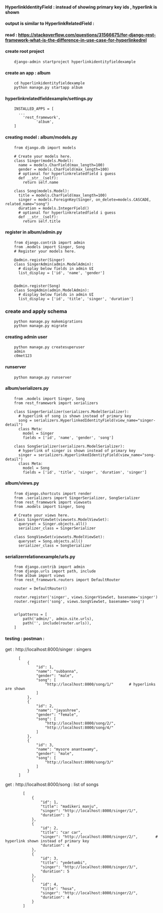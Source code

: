 #### HyperlinkIdentityField : instead of showing primary key ids , hyperlink is shown


#### output is similar to HyperlinkRelatedField : 

#### read : https://stackoverflow.com/questions/31566675/for-django-rest-framework-what-is-the-difference-in-use-case-for-hyperlinkedrel

#### create root project

        django-admin startproject hyperlinkidentityfieldexample

#### create an app : album

        cd hyperlinkidentityfieldexample
        python manage.py startapp album

#### hyperlinkrelatedfieldexample/settings.py

        INSTALLED_APPS = [
          ...
            'rest_framework',
			      'album',
        ]


#### creating model : album/models.py

        from django.db import models

        # Create your models here.
        class Singer(models.Model):
          name = models.CharField(max_length=100)
          gender = models.CharField(max_length=100)
          # optional for hyperlinkrelatedfield i guess
          def __str__(self):
            return self.name

        class Song(models.Model):
          title = models.CharField(max_length=100)
          singer = models.ForeignKey(Singer, on_delete=models.CASCADE, related_name="song")
          duration = models.IntegerField()
          # optional for hyperlinkrelatedfield i guess
          def __str__(self):
            return self.title



#### register in album/admin.py 

        from django.contrib import admin
        from .models import Singer, Song
        # Register your models here.

        @admin.register(Singer)
        class SingerAdmin(admin.ModelAdmin):
          # display below fields in admin UI
          list_display = ['id', 'name', 'gender']


        @admin.register(Song)
        class SongAdmin(admin.ModelAdmin):
          # display below fields in admin UI
          list_display = ['id', 'title', 'singer', 'duration']



### create and apply schema

        python manage.py makemigrations
        python manage.py migrate

#### creating admin user

        python manage.py createsuperuser
        admin 
        c0met123

#### runserver

        python manage.py runserver

#### album/serializers.py

        from .models import Singer, Song
        from rest_framework import serializers

        class SingerSerializer(serializers.ModelSerializer):
          # hyperlink of song is shown instead of primary key
          song = serializers.HyperlinkedIdentityField(view_name="singer-detail")
          class Meta:
            model = Singer
            fields = ['id', 'name', 'gender', 'song']

        class SongSerializer(serializers.ModelSerializer):
          # hyperlink of singer is shown instead of primary key
          singer = serializers.HyperlinkedIdentityField(view_name="song-detail")
          class Meta:
            model = Song
            fields = ['id', 'title', 'singer', 'duration', 'singer']



#### album/views.py

        from django.shortcuts import render
        from .serializers import SingerSerializer, SongSerializer
        from rest_framework import viewsets
        from .models import Singer, Song

        # Create your views here.
        class SingerViewSet(viewsets.ModelViewSet):
          queryset = Singer.objects.all()
          serializer_class = SingerSerializer

        class SongViewSet(viewsets.ModelViewSet):
          queryset = Song.objects.all()
          serializer_class = SongSerializer



#### serializerrelationexample/urls.py

        from django.contrib import admin
        from django.urls import path, include
        from album import views
        from rest_framework.routers import DefaultRouter

        router = DefaultRouter()

        router.register('singer', views.SingerViewSet, basename='singer')
        router.register('song', views.SongViewSet, basename='song')


        urlpatterns = [
            path('admin/', admin.site.urls),
            path('', include(router.urls)),
        ]



#### testing : postman : 

get : http://localhost:8000/singer : singers

          [
              {
                  "id": 1,
                  "name": "subbanna",
                  "gender": "male",
                  "song": [
                      "http://localhost:8000/song/1/"       # hyperlinks are shown
                  ]
              },
              {
                  "id": 2,
                  "name": "jayashree",
                  "gender": "female",
                  "song": [
                      "http://localhost:8000/song/2/",
                      "http://localhost:8000/song/4/"
                  ]
              },
              {
                  "id": 3,
                  "name": "mysore anantswamy",
                  "gender": "male",
                  "song": [
                      "http://localhost:8000/song/3/"
                  ]
              }
          ]
          
get : http://localhost:8000/song : list of songs



            [
                {
                    "id": 1,
                    "title": "madikeri manju",
                    "singer": "http://localhost:8000/singer/1/",
                    "duration": 3
                },
                {
                    "id": 2,
                    "title": "car car",
                    "singer": "http://localhost:8000/singer/2/",        # hyperlink shown instead of primary key
                    "duration": 4
                },
                {
                    "id": 3,
                    "title": "yedetumbi",
                    "singer": "http://localhost:8000/singer/3/",
                    "duration": 5
                },
                {
                    "id": 4,
                    "title": "hosa",
                    "singer": "http://localhost:8000/singer/2/",
                    "duration": 4
                }
            ]
